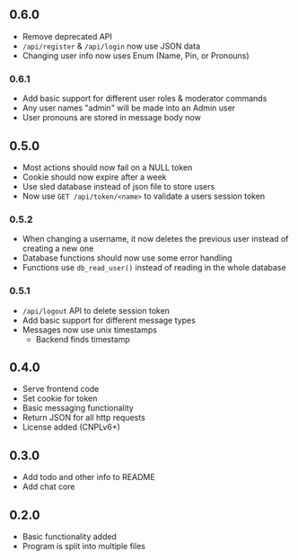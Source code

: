 ## 0.6.0
- Remove deprecated API
- `/api/register` & `/api/login` now use JSON data
- Changing user info now uses Enum (Name, Pin, or Pronouns)

### 0.6.1
- Add basic support for different user roles & moderator commands
- Any user names "admin" will be made into an Admin user
- User pronouns are stored in message body now

## 0.5.0
- Most actions should now fail on a NULL token
- Cookie should now expire after a week
- Use sled database instead of json file to store users
- Now use `GET /api/token/<name>` to validate a users session token

### 0.5.2
- When changing a username, it now deletes the previous user instead of creating a new one
- Database functions should now use some error handling
- Functions use `db_read_user()` instead of reading in the whole database

### 0.5.1
- `/api/logout` API to delete session token
- Add basic support for different message types
- Messages now use unix timestamps
	- Backend finds timestamp
## 0.4.0
- Serve frontend code
- Set cookie for token
- Basic messaging functionality
- Return JSON for all http requests
- License added (CNPLv6+)

## 0.3.0
- Add todo and other info to README
- Add chat core

## 0.2.0
- Basic functionality added
- Program is split into multiple files
